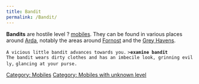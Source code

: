 ```yaml
---
title: Bandit
permalink: /Bandit/
---
```


**Bandits** are hostile level ? [mobiles](mobile "wikilink"). They can
be found in various places around [Arda](Arda "wikilink"), notably the
areas around [Fornost](Fornost "wikilink") and the [Grey
Havens](Grey_Havens "wikilink").

`A vicious little bandit advances towards you.`
`>`**`examine bandit`**
`The bandit wears dirty clothes and has an imbecile look, grinning evilly,`
`glancing at your purse.`

[Category: Mobiles](Category:_Mobiles "wikilink") [Category: Mobiles
with unknown level](Category:_Mobiles_with_unknown_level "wikilink")